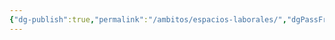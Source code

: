 ```yaml
---
{"dg-publish":true,"permalink":"/ambitos/espacios-laborales/","dgPassFrontmatter":true,"noteIcon":"","updated":"2025-06-23T20:18:57.347-04:00"}
---
```

